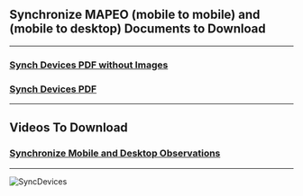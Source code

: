 ## Synchronize MAPEO (mobile to mobile) and (mobile to desktop) **Documents to Download**

---

### [Synch Devices PDF without Images](docsPDF/Sync.pdf)

### [Synch Devices PDF](docsPDF/SynchIMG.pdf)

---

## Videos To Download

### [Synchronize Mobile and Desktop Observations](videos/Synchronize.mov)

---
![SyncDevices](images/sync.png)